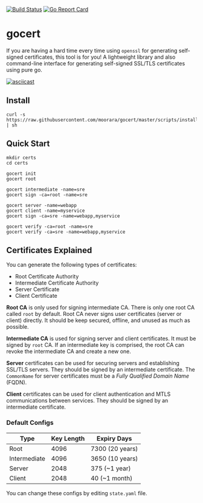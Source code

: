 [![Build Status][travisci-image]][travisci-url]
[![Go Report Card][goreport-image]][goreport-url]

# gocert

If you are having a hard time every time using `openssl` for generating self-signed certificates, this tool is for you!
A lightweight library and also command-line interface for generating self-signed SSL/TLS certificates using pure go.

[![asciicast](https://asciinema.org/a/vGNpB4ClRhBBoR3KOH6EVRzpH.svg)](https://asciinema.org/a/vGNpB4ClRhBBoR3KOH6EVRzpH)

## Install

```
curl -s https://raw.githubusercontent.com/moorara/gocert/master/scripts/install.sh | sh
```

## Quick Start

```
mkdir certs
cd certs

gocert init
gocert root

gocert intermediate -name=sre
gocert sign -ca=root -name=sre

gocert server -name=webapp
gocert client -name=myservice
gocert sign -ca=sre -name=webapp,myservice

gocert verify -ca=root -name=sre
gocert verify -ca=sre -name=webapp,myservice
```

## Certificates Explained

You can generate the following types of certificates:

  * Root Certificate Authority
  * Intermediate Certificate Authority
  * Server Certificate
  * Client Certificate

**Root CA** is only used for signing intermediate CA.
There is only one root CA called `root` by default.
Root CA never signs user certificates (server or client) directly.
It should be keep secured, offline, and unused as much as possible.

**Intermediate CA** is used for signing server and client certificates.
It must be signed by `root` CA.
If an intermediate key is comprised, the root CA can revoke the intermediate CA and create a new one.

**Server** certificates can be used for securing servers and establishing SSL/TLS servers.
They should be signed by an intermediate certificate.
The `CommonName` for server certificates must be a *Fully Qualified Domain Name* (FQDN).

**Client** certificates can be used for client authentication and MTLS communications between services.
They should be signed by an intermediate certificate.

### Default Configs

| Type         | Key Length | Expiry Days     |
| ------------ | ---------- | --------------- |
| Root         | 4096       | 7300 (20 years) |
| Intermediate | 4096       | 3650 (10 years) |
| Server       | 2048       | 375 (~1 year)   |
| Client       | 2048       | 40 (~1 month)   |

You can change these configs by editing `state.yaml` file.


[travisci-url]: https://travis-ci.org/moorara/gocert
[travisci-image]: https://travis-ci.org/moorara/gocert.svg?branch=master

[goreport-url]: https://goreportcard.com/report/github.com/moorara/gocert
[goreport-image]: https://goreportcard.com/badge/github.com/moorara/gocert
